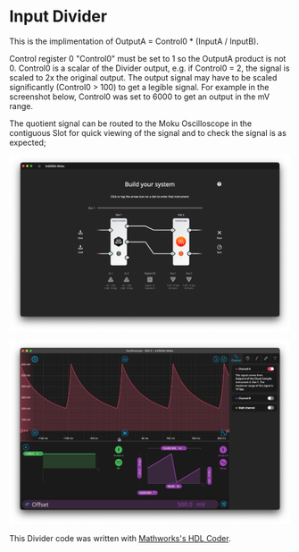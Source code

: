 # Input Divider

This is the implimentation of OutputA = Control0 * (InputA / InputB).

Control register 0 "Control0" must be set to 1 so the OutputA product is not 0. Control0 is a scalar of the Divider output, e.g. if Control0 = 2, the signal is scaled to 2x the original output. The output signal may have to be scaled significantly (Control0 > 100) to get a legible signal. For example in the screenshot below, Control0 was set to 6000 to get an output in the mV range.

The quotient signal can be routed to the Moku Oscilloscope in the contiguous Slot for quick viewing of the signal and to check the signal is as expected;

![CC Divider Setup](./setup.png)

![CC Divider Screenshot](./screenshot.png)

This Divider code was written with [Mathworks's HDL Coder](https://www.mathworks.com/products/hdl-coder.html).